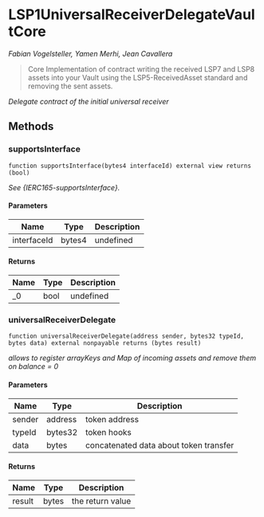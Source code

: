 # LSP1UniversalReceiverDelegateVaultCore

*Fabian Vogelsteller, Yamen Merhi, Jean Cavallera*

> Core Implementation of contract writing the received LSP7 and LSP8 assets into your Vault using        the LSP5-ReceivedAsset standard and removing the sent assets.



*Delegate contract of the initial universal receiver*

## Methods

### supportsInterface

```solidity
function supportsInterface(bytes4 interfaceId) external view returns (bool)
```



*See {IERC165-supportsInterface}.*

#### Parameters

| Name | Type | Description |
|---|---|---|
| interfaceId | bytes4 | undefined

#### Returns

| Name | Type | Description |
|---|---|---|
| _0 | bool | undefined

### universalReceiverDelegate

```solidity
function universalReceiverDelegate(address sender, bytes32 typeId, bytes data) external nonpayable returns (bytes result)
```



*allows to register arrayKeys and Map of incoming assets and remove them on balance = 0*

#### Parameters

| Name | Type | Description |
|---|---|---|
| sender | address | token address
| typeId | bytes32 | token hooks
| data | bytes | concatenated data about token transfer

#### Returns

| Name | Type | Description |
|---|---|---|
| result | bytes | the return value




